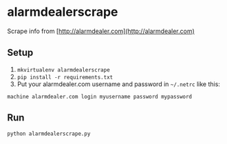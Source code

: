 # alarmdealerscrape #

Scrape info from [http://alarmdealer.com](http://alarmdealer.com)

## Setup

   1. `mkvirtualenv alarmdealerscrape`
   2. `pip install -r requirements.txt`
   3. Put your alarmdealer.com username and password in `~/.netrc` like this:

    machine alarmdealer.com login myusername password mypassword

## Run

`python alarmdealerscrape.py`
